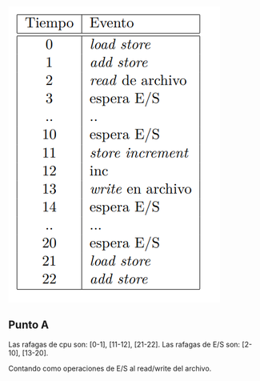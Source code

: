 ![alt text](img/image1.png)

## Punto A
Las rafagas de cpu son: [0-1], [11-12], [21-22].
Las rafagas de E/S son: [2-10], [13-20].

Contando como operaciones de E/S al read/write del archivo.